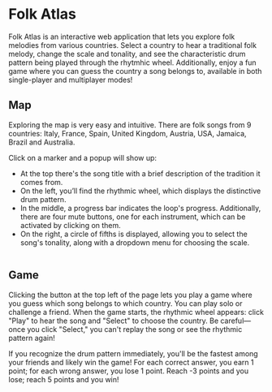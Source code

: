 # Folk Atlas

Folk Atlas is an interactive web application that lets you explore folk melodies from various countries. Select a country to hear a traditional folk melody, change the scale and tonality, and see the characteristic drum pattern being played through the rhytmhic wheel. Additionally, enjoy a fun game where you can guess the country a song belongs to, available in both single-player and multiplayer modes!

## Map

Exploring the map is very easy and intuitive. 
There are folk songs from 9 countries: Italy, France, Spain, United Kingdom, Austria, USA, Jamaica, Brazil and Australia.

Click on a marker and a popup will show up: 
- At the top there's the song title with a brief description of the tradition it comes from.
- On the left, you’ll find the rhythmic wheel, which displays the distinctive drum pattern.
- In the middle, a progress bar indicates the loop's progress. Additionally, there are four mute buttons, one for each instrument, which can be activated by clicking on them.
- On the right, a circle of fifths is displayed, allowing you to select the song's tonality, along with a dropdown menu for choosing the scale.

<p align="center">
   <img src="">
</p>


## Game


Clicking the button at the top left of the page lets you play a game where you guess which song belongs to which country. You can play solo or challenge a friend. When the game starts, the rhythmic wheel appears: click "Play" to hear the song and "Select" to choose the country. Be careful—once you click "Select," you can't replay the song or see the rhythmic pattern again!

If you recognize the drum pattern immediately, you'll be the fastest among your friends and likely win the game! For each correct answer, you earn 1 point; for each wrong answer, you lose 1 point. Reach -3 points and you lose; reach 5 points and you win!

<p align="center">
   <img src="">
</p>

